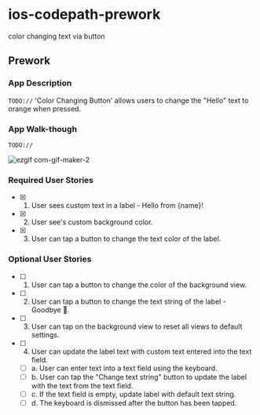 # ios-codepath-prework
color changing text via button
## Prework

### App Description
`TODO://` 'Color Changing Button' allows users to change the "Hello" text to orange when pressed.

### App Walk-though
`TODO://` 

![ezgif com-gif-maker-2](https://user-images.githubusercontent.com/92660909/180925945-3cc9c72e-41e3-4cb0-87b6-7ba7cc7aab1c.gif)




### Required User Stories
- [x] 1. User sees custom text in a label - Hello from {name}!
- [x] 2. User see's custom background color.
- [x] 3. User can tap a button to change the text color of the label.

### Optional User Stories
- [ ] 1. User can tap a button to change the color of the background view.
- [ ] 2. User can tap a button to change the text string of the label - Goodbye 👋.
- [ ] 3. User can tap on the background view to reset all views to default settings.
- [ ] 4. User can update the label text with custom text entered into the text field.
   - [ ] a. User can enter text into a text field using the keyboard.
   - [ ] b. User can tap the "Change text string" button to update the label with the text from the text field.
   - [ ] c. If the text field is empty, update label with default text string.
   - [ ] d. The keyboard is dismissed after the button has been tapped.
